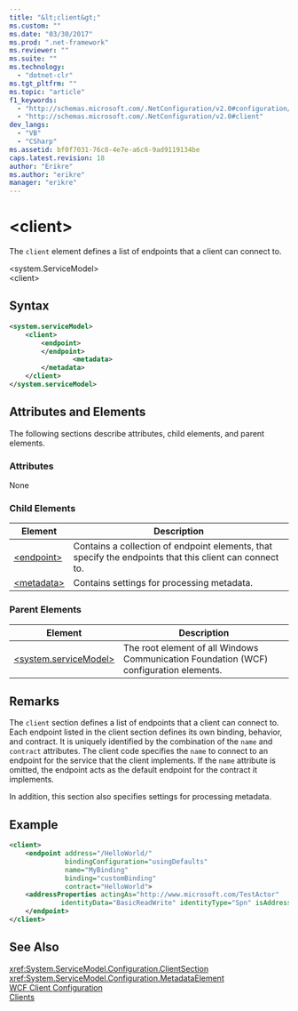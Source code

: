 ```yaml
---
title: "&lt;client&gt;"
ms.custom: ""
ms.date: "03/30/2017"
ms.prod: ".net-framework"
ms.reviewer: ""
ms.suite: ""
ms.technology: 
  - "dotnet-clr"
ms.tgt_pltfrm: ""
ms.topic: "article"
f1_keywords: 
  - "http://schemas.microsoft.com/.NetConfiguration/v2.0#configuration/system.ServiceModel/client"
  - "http://schemas.microsoft.com/.NetConfiguration/v2.0#client"
dev_langs: 
  - "VB"
  - "CSharp"
ms.assetid: bf0f7031-76c8-4e7e-a6c6-9ad9119134be
caps.latest.revision: 18
author: "Erikre"
ms.author: "erikre"
manager: "erikre"
---
```

# &lt;client&gt;
The `client` element defines a list of endpoints that a client can connect to.  
  
 \<system.ServiceModel>  
\<client>  
  
## Syntax  
  
```xml  
<system.serviceModel>  
    <client>  
        <endpoint>  
        </endpoint>  
                <metadata>  
        </metadata>  
    </client>  
</system.serviceModel>  
```  
  
## Attributes and Elements  
 The following sections describe attributes, child elements, and parent elements.  
  
### Attributes  
 None  
  
### Child Elements  
  
|Element|Description|  
|-------------|-----------------|  
|[\<endpoint>](../../../../../docs/framework/configure-apps/file-schema/wcf/endpoint-of-client.md)|Contains a collection of endpoint elements, that specify the endpoints that this client can connect to.|  
|[\<metadata>](../../../../../docs/framework/configure-apps/file-schema/wcf/metadata.md)|Contains settings for processing metadata.|  
  
### Parent Elements  
  
|Element|Description|  
|-------------|-----------------|  
|[\<system.serviceModel>](../../../../../docs/framework/configure-apps/file-schema/wcf/system-servicemodel.md)|The root element of all Windows Communication Foundation (WCF) configuration elements.|  
  
## Remarks  
 The `client` section defines a list of endpoints that a client can connect to. Each endpoint listed in the client section defines its own binding, behavior, and contract. It is uniquely identified by the combination of the `name` and `contract` attributes. The client code specifies the `name` to connect to an endpoint for the service that the client implements. If the `name` attribute is omitted, the endpoint acts as the default endpoint for the contract it implements.  
  
 In addition, this section also specifies settings for processing metadata.  
  
## Example  
  
```xml  
<client>  
    <endpoint address="/HelloWorld/"  
              bindingConfiguration="usingDefaults"  
              name="MyBinding"  
              binding="customBinding"  
              contract="HelloWorld">  
    <addressProperties actingAs="http://www.microsoft.com/TestActor"  
             identityData="BasicReadWrite" identityType="Spn" isAddressPrivate="false">  
    </endpoint>  
</client>  
```  
  
## See Also  
 <xref:System.ServiceModel.Configuration.ClientSection>   
 <xref:System.ServiceModel.Configuration.MetadataElement>   
 [WCF Client Configuration](../../../../../docs/framework/wcf/feature-details/client-configuration.md)   
 [Clients](../../../../../docs/framework/wcf/feature-details/clients.md)
